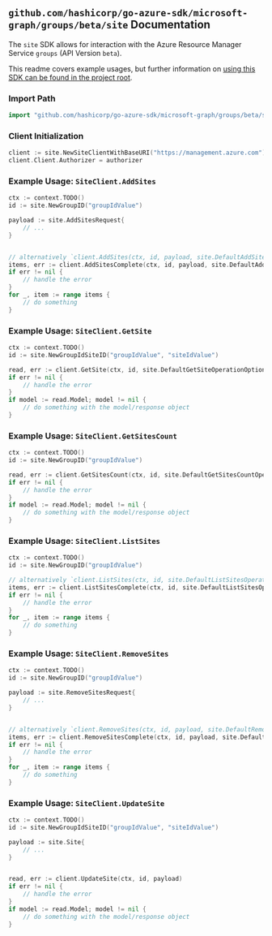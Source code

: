 
## `github.com/hashicorp/go-azure-sdk/microsoft-graph/groups/beta/site` Documentation

The `site` SDK allows for interaction with the Azure Resource Manager Service `groups` (API Version `beta`).

This readme covers example usages, but further information on [using this SDK can be found in the project root](https://github.com/hashicorp/go-azure-sdk/tree/main/docs).

### Import Path

```go
import "github.com/hashicorp/go-azure-sdk/microsoft-graph/groups/beta/site"
```


### Client Initialization

```go
client := site.NewSiteClientWithBaseURI("https://management.azure.com")
client.Client.Authorizer = authorizer
```


### Example Usage: `SiteClient.AddSites`

```go
ctx := context.TODO()
id := site.NewGroupID("groupIdValue")

payload := site.AddSitesRequest{
	// ...
}


// alternatively `client.AddSites(ctx, id, payload, site.DefaultAddSitesOperationOptions())` can be used to do batched pagination
items, err := client.AddSitesComplete(ctx, id, payload, site.DefaultAddSitesOperationOptions())
if err != nil {
	// handle the error
}
for _, item := range items {
	// do something
}
```


### Example Usage: `SiteClient.GetSite`

```go
ctx := context.TODO()
id := site.NewGroupIdSiteID("groupIdValue", "siteIdValue")

read, err := client.GetSite(ctx, id, site.DefaultGetSiteOperationOptions())
if err != nil {
	// handle the error
}
if model := read.Model; model != nil {
	// do something with the model/response object
}
```


### Example Usage: `SiteClient.GetSitesCount`

```go
ctx := context.TODO()
id := site.NewGroupID("groupIdValue")

read, err := client.GetSitesCount(ctx, id, site.DefaultGetSitesCountOperationOptions())
if err != nil {
	// handle the error
}
if model := read.Model; model != nil {
	// do something with the model/response object
}
```


### Example Usage: `SiteClient.ListSites`

```go
ctx := context.TODO()
id := site.NewGroupID("groupIdValue")

// alternatively `client.ListSites(ctx, id, site.DefaultListSitesOperationOptions())` can be used to do batched pagination
items, err := client.ListSitesComplete(ctx, id, site.DefaultListSitesOperationOptions())
if err != nil {
	// handle the error
}
for _, item := range items {
	// do something
}
```


### Example Usage: `SiteClient.RemoveSites`

```go
ctx := context.TODO()
id := site.NewGroupID("groupIdValue")

payload := site.RemoveSitesRequest{
	// ...
}


// alternatively `client.RemoveSites(ctx, id, payload, site.DefaultRemoveSitesOperationOptions())` can be used to do batched pagination
items, err := client.RemoveSitesComplete(ctx, id, payload, site.DefaultRemoveSitesOperationOptions())
if err != nil {
	// handle the error
}
for _, item := range items {
	// do something
}
```


### Example Usage: `SiteClient.UpdateSite`

```go
ctx := context.TODO()
id := site.NewGroupIdSiteID("groupIdValue", "siteIdValue")

payload := site.Site{
	// ...
}


read, err := client.UpdateSite(ctx, id, payload)
if err != nil {
	// handle the error
}
if model := read.Model; model != nil {
	// do something with the model/response object
}
```
